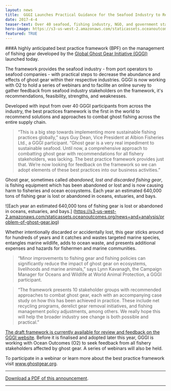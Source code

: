 ```yaml
---
layout: news
title:  GGGI Launches Practical Guidance for the Seafood Industry to Reduce Marine Litter
date: 2017-4-4
teaser-text: Over 40 seafood, fishing industry, NGO, and government stakeholders have joined forces to recommend practical steps the seafood industry can take to reduce ghost fishing gear. A feedback period on the framework is now open.
hero-image: https://s3-us-west-2.amazonaws.com/staticassets.oceanoutcomes.org/news+and+analysis/hero+images/ghost-gear-feedback-announcement-hero.jpg
featured: TRUE
---
```

###A highly anticipated best practice framework (BPF) on the management of fishing gear developed by the <a href="http://www.ghostgear.org/" target="_blank">Global Ghost Gear Initiative (GGGI)</a> launched today.

The framework provides the seafood industry - from port operators to seafood companies - with practical steps to decrease the abundance and effects of ghost gear within their respective industries. GGGI is now working with O2 to hold a series of webinars and to facilite an online survey to gather feedback from seafood industry stakeholders on the framework, it's recommendations, feasibility, strengths, and weaknesses.

Developed with input from over 40 GGGI participants from across the industry, the best practices framework is the first in the world to recommend solutions and approaches to combat ghost fishing across the entire supply chain.

> “This is a big step towards implementing more sustainable fishing practices globally,” says Guy Dean, Vice President at Albion Fisheries Ltd., a GGGI participant. “Ghost gear is a very real impediment to sustainable seafood. Until now, a comprehensive approach to combatting ghost gear with recommendations for all fishery stakeholders, was lacking. The best practice framework provides just that. We’re now looking for feedback on the framework so we can adopt elements of these best practices into our business activities.”

Ghost gear, sometimes called *abandoned, lost and discarded fishing gear*, is fishing equipment which has been abandoned or lost and is now causing harm to fisheries and ocean ecosystems. Each year an estimated 640,000 tons of fishing gear is lost or abandoned in oceans, estuaries, and bays. 

![Each year an estimated 640,000 tons of fishing gear is lost or abandoned in oceans, estuaries, and bays.]
(https://s3-us-west-2.amazonaws.com/staticassets.oceanoutcomes.org/news+and+analysis/problem-of-ghost-gear.jpg)

Whether intentionally discarded or accidentally lost, this gear sticks around for hundreds of years and it catches and wastes targeted marine species, entangles marine wildlife, adds to ocean waste, and presents additional expenses and hazards for fishermen and marine communities.

> “Minor improvements to fishing gear and fishing policies can significantly reduce the impact of ghost gear on ecosystems, livelihoods and marine animals,” says Lynn Kavanagh, the Campaign Manager for Oceans and Wildlife at World Animal Protection, a GGGI participant. 

>“The framework presents 10 stakeholder groups with recommended approaches to combat ghost gear, each with an accompanying case study on how this has been achieved in practice. These include net recycling programs, derelict gear removal initiatives, and fishing management policy adjustments, among others. We really hope this will help the broader industry see change is both possible and practical.”

<a href="http://www.ghostgear.org/best-practice-consultation" target="_blank">The draft framework is currently available for review and feedback on the GGGI website</a>. Before it is finalised and adopted later this year, GGGI is working with Ocean Outcomes (O2) to seek feedback from all fishery stakeholders affected by ghost gear. A series of webinars will also be held. 

To participate in a webinar or learn more about the best practice framework visit <a href="http://www.ghostgear.org/" target="_blank">www.ghostgear.org</a>.

-----

<a href="https://s3-us-west-2.amazonaws.com/staticassets.oceanoutcomes.org/news+and+analysis/GGGIBPFFeedbackPressReleaseApril2017.pdf" target="_blank">Download a PDF of this announcement</a>.

-----
